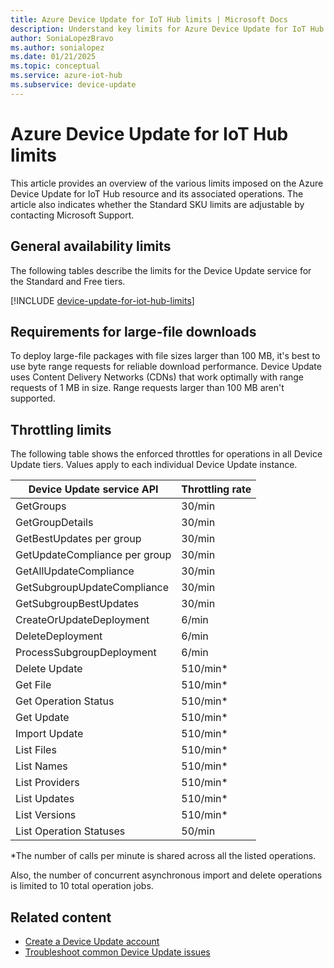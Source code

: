 ```yaml
---
title: Azure Device Update for IoT Hub limits | Microsoft Docs
description: Understand key limits for Azure Device Update for IoT Hub.
author: SoniaLopezBravo
ms.author: sonialopez
ms.date: 01/21/2025
ms.topic: conceptual
ms.service: azure-iot-hub
ms.subservice: device-update
---
```


# Azure Device Update for IoT Hub limits

This article provides an overview of the various limits imposed on the Azure Device Update for IoT Hub resource and its associated operations. The article also indicates whether the Standard SKU limits are adjustable by contacting Microsoft Support.

## General availability limits

The following tables describe the limits for the Device Update service for the Standard and Free tiers. 

[!INCLUDE [device-update-for-iot-hub-limits](../../includes/device-update-for-iot-hub-limits.md)]

## Requirements for large-file downloads

To deploy large-file packages with file sizes larger than 100 MB, it's best to use byte range requests for reliable download performance. Device Update uses Content Delivery Networks (CDNs) that work optimally with range requests of 1 MB in size. Range requests larger than 100 MB aren't supported.

## Throttling limits

The following table shows the enforced throttles for operations in all Device Update tiers. Values apply to each individual Device Update instance.

|Device Update service API | Throttling rate |
|-------------------------|------------------|
|GetGroups |30/min|
|GetGroupDetails| 30/min|
|GetBestUpdates per group| 30/min|
|GetUpdateCompliance per group| 30/min|
|GetAllUpdateCompliance |30/min|
|GetSubgroupUpdateCompliance| 30/min|
|GetSubgroupBestUpdates| 30/min|
|CreateOrUpdateDeployment| 6/min |
|DeleteDeployment| 6/min |
|ProcessSubgroupDeployment | 6/min|
|Delete Update | 510/min*|
|Get File| 510/min*|
|Get Operation Status| 510/min*|
|Get Update| 510/min*|
|Import Update| 510/min*|
|List Files| 510/min*|
|List Names| 510/min*|
|List Providers| 510/min*|
|List Updates| 510/min*|
|List Versions| 510/min*|
|List Operation Statuses| 50/min|

\*The number of calls per minute is shared across all the listed operations.

Also, the number of concurrent asynchronous import and delete operations is limited to 10 total operation jobs.

## Related content

- [Create a Device Update account](create-device-update-account.md)
- [Troubleshoot common Device Update issues](troubleshoot-device-update.md)
